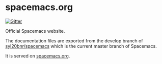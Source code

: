 # spacemacs.org

[![Gitter](https://badges.gitter.im/syl20bnr/spacemacs.org.svg)](https://gitter.im/syl20bnr/spacemacs.org?utm_source=badge&utm_medium=badge&utm_campaign=pr-badge&utm_content=badge)

Official Spacemacs website.

The documentation files are exported from the develop branch of [syl20bnr/spacemacs][spacemacs] which is the current master branch of Spacemacs.

It is served on [spacemacs.org][website].

[website]: http://spacemacs.org
[spacemacs]: https://github.com/syl20bnr/spacemacs
